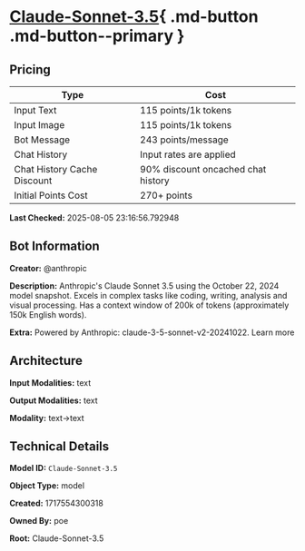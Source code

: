 # [Claude-Sonnet-3.5](https://poe.com/Claude-Sonnet-3.5){ .md-button .md-button--primary }

## Pricing

| Type | Cost |
|------|------|
| Input Text | 115 points/1k tokens |
| Input Image | 115 points/1k tokens |
| Bot Message | 243 points/message |
| Chat History | Input rates are applied |
| Chat History Cache Discount | 90% discount oncached chat history |
| Initial Points Cost | 270+ points |

**Last Checked:** 2025-08-05 23:16:56.792948


## Bot Information

**Creator:** @anthropic

**Description:** Anthropic's Claude Sonnet 3.5 using the October 22, 2024 model snapshot. Excels in complex tasks like coding, writing, analysis and visual processing. Has a context window of 200k of tokens (approximately 150k English words).

**Extra:** Powered by Anthropic: claude-3-5-sonnet-v2-20241022. Learn more


## Architecture

**Input Modalities:** text

**Output Modalities:** text

**Modality:** text->text


## Technical Details

**Model ID:** `Claude-Sonnet-3.5`

**Object Type:** model

**Created:** 1717554300318

**Owned By:** poe

**Root:** Claude-Sonnet-3.5
